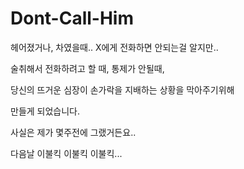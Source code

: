 # Dont-Call-Him

헤어졌거나, 차였을때.. X에게 전화하면 안되는걸 알지만.. 

술취해서 전화하려고 할 때, 통제가 안될때,

당신의 뜨거운 심장이 손가락을 지배하는 상황을 막아주기위해

만들게 되었습니다.

사실은 제가 몇주전에 그랬거든요.. 

다음날 이불킥 이불킥 이불킥...

